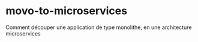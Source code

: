 # movo-to-microservices
Comment découper une application de type monolithe, en une architecture microservices
